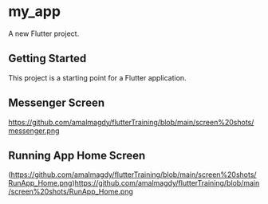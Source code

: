 # my_app

A new Flutter project.

## Getting Started

This project is a starting point for a Flutter application.

## Messenger Screen


https://github.com/amalmagdy/flutterTraining/blob/main/screen%20shots/messenger.png 

## Running App Home Screen


(https://github.com/amalmagdy/flutterTraining/blob/main/screen%20shots/RunApp_Home.png)https://github.com/amalmagdy/flutterTraining/blob/main/screen%20shots/RunApp_Home.png
